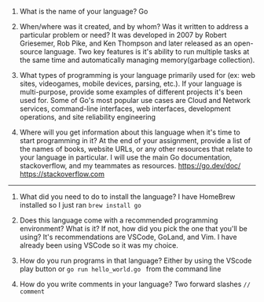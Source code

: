 1. What is the name of your language?
  Go

2. When/where was it created, and by whom? Was it written to address a particular problem or need?
  It was developed in 2007 by Robert Griesemer, Rob Pike, and Ken Thompson and later released as an open-source language. Two key features is it's ability to run multiple tasks at the same time and automatically managing memory(garbage collection).

3. What types of programming is your language primarily used for (ex: web sites, videogames, mobile devices, parsing, etc.). If your language is multi-purpose, provide some examples of different projects it's been used for.
  Some of Go's most popular use cases are Cloud and Network services, command-line interfaces, web interfaces, development operations, and site reliability engineering

4. Where will you get information about this language when it's time to start programming in it? At the end of your assignment, provide a list of the names of books, website URLs, or any other resources that relate to your language in particular.
  I will use the main Go documentation, stackoverflow, and my teammates as resources.
  https://go.dev/doc/
  https://stackoverflow.com

-------

1. What did you need to do to install the language?
  I have HomeBrew installed so I just ran  `brew install go`

2. Does this language come with a recommended programming environment? What is it? If not, how did you pick the one that you'll be using?
  It's recommendations are VSCode, GoLand, and Vim. I have already been using VSCode so it was my choice.  

3. How do you run programs in that language?
  Either by using the VScode play button or `go run hello_world.go ` from the command line

4. How do you write comments in your language?
  Two forward slashes `// comment`
